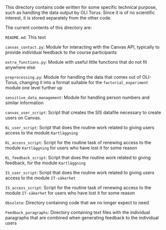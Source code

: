 This directory contains code written for some specific technical purpose, such as handling the data output by OLI Torus. Since it is of no scientific interest, it is stored separately from the other code.

The current contents of this directory are:

`README.md`: This text

`canvas_contact.py`: Module for interacting with the Canvas API, typically to provide individual feedback to the course participants

`extra_functions.py`: Module with useful little functions that do not fit anywhere else

`preprocessing.py`: Module for handling the data that comes out of OLI-Torus, changing it into a format suitable for the `factorial_experiment` module one level further up

`sensitive_data_management`: Module for handling person numbers and similar information

`canvas_user_script`: Script that creates the SIS datafile necessary to create users on Canvas.

`KL_user_script`: Script that does the routine work related to giving users access to the module `Kartläggning`

`KL_access_script`: Script for the routine task of renewing access to the module `Kartläggning` for users who have lost it for some reason

`KL_feedback_script`: Script that does the routine work related to giving feedback, for the module `Kartläggning`

`IS_user_script`: Script that does the routine work related to giving users access to the module `IT-säkerhet`

`IS_access_script`: Script for the routine task of renewing access to the module `IT-säkerhet` for users who have lost it for some reason

`Obsolete`: Directory containing code that we no longer expect to need

`Feedback_paragraphs`: Directory containing text files with the individual paragraphs that are combined when generating feedback to the individual users

